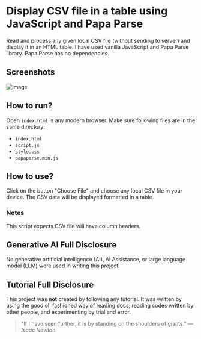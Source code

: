 # Display CSV file in a table using JavaScript and Papa Parse
Read and process any given local CSV file (without sending to server) and display it in an HTML table. I have used vanilla JavaScript and Papa Parse library. Papa Parse has no dependencies.

## Screenshots
![image](https://github.com/user-attachments/assets/bbd29533-9114-40cc-b455-10cd7bde3f59)

## How to run?
Open `index.html` is any modern browser. Make sure following files are in the same directory:

* `index.html`
* `script.js`
* `style.css`
* `papaparse.min.js`

## How to use?
Click on the button "Choose File" and choose any local CSV file in your device. The CSV data will be displayed formatted in a table.

### Notes
This script expects CSV file will have column headers.

## Generative AI Full Disclosure
No generative artificial intelligence (AI), AI Assistance, or large language model (LLM) were used in writing this project.

## Tutorial Full Disclosure
This project was **not** created by following any tutorial. It was written by using the good ol' fashioned way of reading docs, reading codes written by other people, and experimenting by trial and error.
>"If I have seen further, it is by standing on the shoulders of giants." &mdash; <cite>Isaac Newton</cite>
